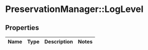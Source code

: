 # PreservationManager::LogLevel

## Properties
Name | Type | Description | Notes
------------ | ------------- | ------------- | -------------

